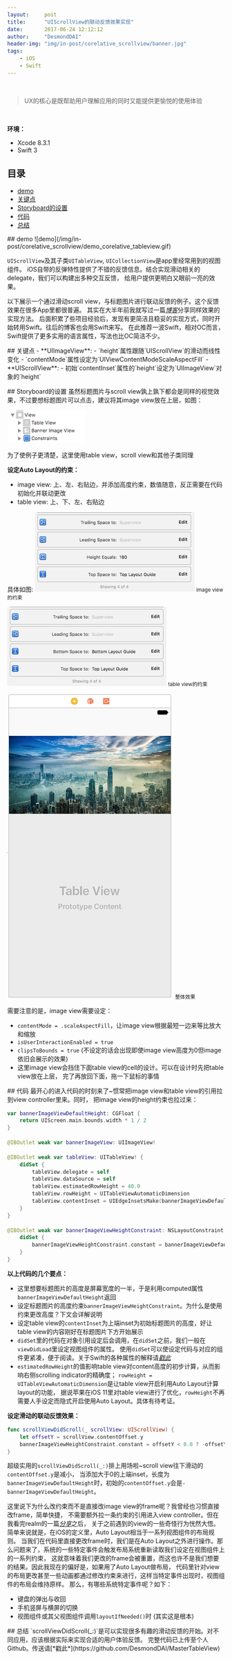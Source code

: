 ```yaml
---
layout:     post
title:      "UIScrollView的联动反馈效果实现"
date:       2017-06-24 12:12:12
author:     "DesmondDAI"
header-img: "img/in-post/corelative_scrollview/banner.jpg"
tags:
    - iOS
    - Swift
---
```


<br>

> UX的核心是既帮助用户理解应用的同时又能提供更愉悦的使用体验

<br>

**环境：**
- Xcode 8.3.1
- Swift 3


## 目录
- [demo](#demo)
- [关键点](#keys)
- [Storyboard的设置](#storyboard)
- [代码](#code)
- [总结](#conclusion)

<p id="demo"></p>
## demo
![demo](/img/in-post/corelative_scrollview/demo_corelative_tableview.gif)


`UIScrollView`及其子类`UITableView`, `UICollectionView`是app里经常用到的视图组件。
iOS自带的反弹特性提供了不错的反馈信息。结合实现滑动相关的delegate，我们可以构建出多种交互反馈，
给用户提供更明白又眼前一亮的效果。

以下展示一个通过滑动scroll view，与标题图片进行联动反馈的例子。这个反馈效果在很多App里都很普遍。
其实在大半年前我就写过一篇[*博客*](http://desmonddai.me/2016/08/27/elastic-uiimageview/)分享同样效果的实现方法。
后面积累了些项目经验后，发现有更简洁且稳妥的实现方式，同时开始转用Swift。往后的博客也会用Swift来写。
在此推荐一波Swift，相对OC而言，Swift提供了更多实用的语言属性，写法也比OC简洁不少。


<p id="keys"></p>
## 关键点
- **UIImageView**:
  - `height`属性跟随`UIScrollView`的滑动而线性变化
  - `contentMode`属性设定为`UIViewContentModeScaleAspectFill`
- **UIScrollView**:
  - 初始`contentInset`属性的`height`设定为`UIImageView`对象的`height`


<p id="storyboard"></p>
## Storyboard的设置
虽然标题图片与scroll view孰上孰下都会是同样的视觉效果，不过要想标题图片可以点击，建议将其image view放在上层，如图：

![视图层级](/img/in-post/corelative_scrollview/view_hierachy.png)

为了使例子更清楚，这里使用table view，scroll view和其他子类同理

**设定Auto Layout的约束：**
- image view: 上、左、右贴边，并添加高度约束，数值随意，反正需要在代码初始化并联动更改
- table view: 上、下、左、右贴边

具体如图:
![image view的constraints](/img/in-post/corelative_scrollview/image_view_constraints.png)
<small class="img-hint">image view的约束</small>

![table view的constraints](/img/in-post/corelative_scrollview/table_view_constraints.png)
<small class="img-hint">table view的约束</small>

![整体效果](/img/in-post/corelative_scrollview/vc_views.png)
<small class="img-hint">整体效果</small>

需要注意的是，image view需要设定：
- `contentMode = .scaleAspectFill`，让image view根据最短一边来等比放大和缩放
- `isUserInteractionEnabled = true`
- `clipsToBounds = true` (不设定的话会出现即使image view高度为0但image依旧会展示的效果)
- 这里image view会挡住下面table view的cell的设计。可以在设计时先把table view放在上层，
完了再放回下面，拖一下鼠标的事情


<p id="code"></p>
## 代码
最开心的进入代码的时刻来了~惯常把image view和table view的引用拉到view controller里来。同时，
把image view的height约束也拉过来：

```swift
var bannerImageViewDefaultHeight: CGFloat {
    return UIScreen.main.bounds.width * 1 / 2
}

@IBOutlet weak var bannerImageView: UIImageView!

@IBOutlet weak var tableView: UITableView! {
    didSet {
        tableView.delegate = self
        tableView.dataSource = self
        tableView.estimatedRowHeight = 40.0
        tableView.rowHeight = UITableViewAutomaticDimension
        tableView.contentInset = UIEdgeInsetsMake(bannerImageViewDefaultHeight, 0.0, 0.0, 0.0)
    }
}

@IBOutlet weak var bannerImageViewHeightConstraint: NSLayoutConstraint! {
    didSet {
        bannerImageViewHeightConstraint.constant = bannerImageViewDefaultHeight
    }
}
```

**以上代码的几个要点：**
- 这里想要标题图片的高度是屏幕宽度的一半，于是利用computed属性`bannerImageViewDefaultHeight`返回
- 设定标题图片的高度约束`bannerImageViewHeightConstraint`。为什么是使用约束更改高度？下文会详解说明
- 设定table view的`contentInset`为上端inset为初始标题图片的高度，好让table view的内容刚好在标题图片下方开始展示
- `didSet`里的代码在对象引用设定后会调用，在`didSet`之前，我们一般在`viewDidLoad`里设定视图组件的属性。
使用`didSet`可以使设定代码与对应的组件更紧凑，便于阅读。关于Swift的各种属性的解释请[*戳此*](https://developer.apple.com/library/content/documentation/Swift/Conceptual/Swift_Programming_Language/Properties.html)
- `estimatedRowHeight`的值影响table view对content高度的初步计算，从而影响右侧scrolling indicator的精确度；
`rowHeight = UITableViewAutomaticDimension`是让table view开启利用Auto Layout计算layout的功能，
据说苹果在iOS 11里对table view进行了优化，`rowHeight`不再需要人手设定而隐式开启使用Auto Layout。具体有待考证。


**设定滑动的联动反馈效果：**
```swift
func scrollViewDidScroll(_ scrollView: UIScrollView) {
    let offsetY = scrollView.contentOffset.y
    bannerImageViewHeightConstraint.constant = offsetY < 0.0 ? -offsetY : 0.0
}
```

超级实用的`scrollViewDidScroll(_:)`排上用场啦~scroll view往下滑动的`contentOffset.y`是减小，
当添加大于0的上端inset，长度为`bannerImageViewDefaultHeight`时，初始的`contentOffset.y`会是`-bannerImageViewDefaultHeight`。

这里说下为什么改约束而不是直接改image view的frame呢？我曾经也习惯直接改frame，简单快捷，
不需要额外拉一条约束的引用进入view controller。但在我看完realm的一篇[*分享*](https://news.realm.io/news/gotocph-marin-todorov-auto-layout-animations-ios/)之后，
关于之前遇到的view的一些奇怪行为恍然大悟。简单来说就是，在iOS的定义里，Auto Layout相当于一系列视图组件的布局规则。
当我们在代码里直接更改frame时，我们是在Auto Layout之外进行操作。那么问题来了，系统的一些特定事件会触发布局系统重新读取我们设定在视图组件上的一系列约束，
这就意味着我们更改的frame会被重置，而这也许不是我们想要的结果。因此我现在的偏好是，如果用了Auto Layout做布局，
代码里针对view的布局更改甚至一些动画都通过修改约束来进行，这样当特定事件出现时，视图组件的布局会维持原样。
那么，有哪些系统特定事件呢？如下：
- 键盘的弹出与收回
- 手机竖屏与横屏的切换
- 视图组件或其父视图组件调用`layoutIfNeeded()`时 (其实这是根本)


<p id="conclusion"></p>
## 总结
`scrollViewDidScroll(_:)`是可以实现很多有趣的滑动反馈的开始。对不同应用，应该根据实际来实现合适的用户体验反馈。
完整代码已上传至个人Github。传送请[*戳此*](https://github.com/DesmondDAI/MasterTableView)
